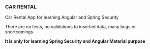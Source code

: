 ### CAR RENTAL
Car Rental App for learning Angular and Spring Security

There are no tests, no validations to inserted data, many bugs or shortcomings

**It is only for learning Spring Security and Angular Material purpose**
